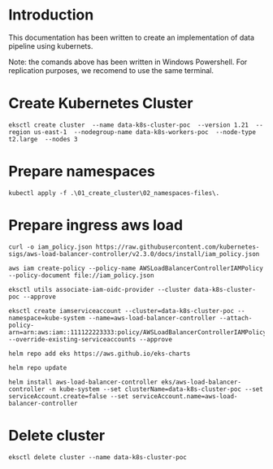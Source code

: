 # Introduction

This documentation has been written to create an implementation of data pipeline using kubernets.

Note: the comands above has been written in Windows Powershell. For replication purposes, we recomend to use the same terminal.


# Create Kubernetes Cluster 

``` 
eksctl create cluster  --name data-k8s-cluster-poc  --version 1.21  --region us-east-1  --nodegroup-name data-k8s-workers-poc  --node-type t2.large  --nodes 3 
```

# Prepare namespaces
```
kubectl apply -f .\01_create_cluster\02_namespaces-files\.
```


# Prepare ingress aws load
```
curl -o iam_policy.json https://raw.githubusercontent.com/kubernetes-sigs/aws-load-balancer-controller/v2.3.0/docs/install/iam_policy.json

aws iam create-policy --policy-name AWSLoadBalancerControllerIAMPolicy --policy-document file://iam_policy.json

eksctl utils associate-iam-oidc-provider --cluster data-k8s-cluster-poc --approve

eksctl create iamserviceaccount --cluster=data-k8s-cluster-poc --namespace=kube-system --name=aws-load-balancer-controller --attach-policy-arn=arn:aws:iam::111122223333:policy/AWSLoadBalancerControllerIAMPolicy --override-existing-serviceaccounts --approve

helm repo add eks https://aws.github.io/eks-charts

helm repo update

helm install aws-load-balancer-controller eks/aws-load-balancer-controller -n kube-system --set clusterName=data-k8s-cluster-poc --set serviceAccount.create=false --set serviceAccount.name=aws-load-balancer-controller
```


# Delete cluster
```
eksctl delete cluster --name data-k8s-cluster-poc
```


